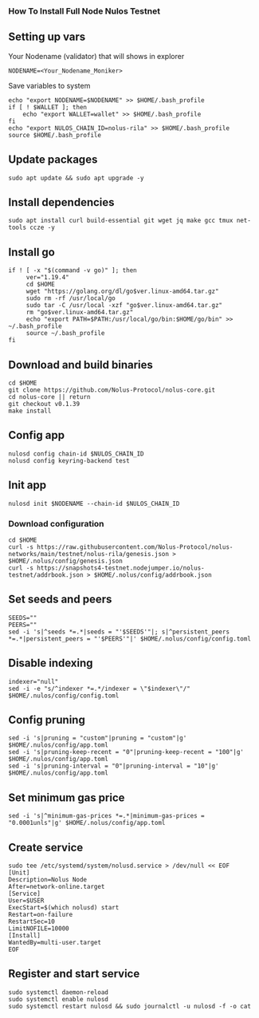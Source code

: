 ### How To Install Full Node Nulos Testnet

## Setting up vars
Your Nodename (validator) that will shows in explorer
```
NODENAME=<Your_Nodename_Moniker>
```

Save variables to system
```
echo "export NODENAME=$NODENAME" >> $HOME/.bash_profile
if [ ! $WALLET ]; then
	echo "export WALLET=wallet" >> $HOME/.bash_profile
fi
echo "export NULOS_CHAIN_ID=nolus-rila" >> $HOME/.bash_profile
source $HOME/.bash_profile
```

## Update packages
```
sudo apt update && sudo apt upgrade -y
```

## Install dependencies
```
sudo apt install curl build-essential git wget jq make gcc tmux net-tools ccze -y
```

## Install go
```
if ! [ -x "$(command -v go)" ]; then
     ver="1.19.4"
     cd $HOME
     wget "https://golang.org/dl/go$ver.linux-amd64.tar.gz"
     sudo rm -rf /usr/local/go
     sudo tar -C /usr/local -xzf "go$ver.linux-amd64.tar.gz"
     rm "go$ver.linux-amd64.tar.gz"
     echo "export PATH=$PATH:/usr/local/go/bin:$HOME/go/bin" >> ~/.bash_profile
     source ~/.bash_profile
fi
```

## Download and build binaries
```
cd $HOME
git clone https://github.com/Nolus-Protocol/nolus-core.git
cd nolus-core || return
git checkout v0.1.39
make install
```

## Config app
```
nulosd config chain-id $NULOS_CHAIN_ID
nolusd config keyring-backend test
```

## Init app
```
nulosd init $NODENAME --chain-id $NULOS_CHAIN_ID
```

### Download configuration
```
cd $HOME
curl -s https://raw.githubusercontent.com/Nolus-Protocol/nolus-networks/main/testnet/nolus-rila/genesis.json > $HOME/.nolus/config/genesis.json
curl -s https://snapshots4-testnet.nodejumper.io/nolus-testnet/addrbook.json > $HOME/.nolus/config/addrbook.json
```

## Set seeds and peers
```
SEEDS=""
PEERS=""
sed -i 's|^seeds *=.*|seeds = "'$SEEDS'"|; s|^persistent_peers *=.*|persistent_peers = "'$PEERS'"|' $HOME/.nolus/config/config.toml
```

## Disable indexing
```
indexer="null"
sed -i -e "s/^indexer *=.*/indexer = \"$indexer\"/" $HOME/.nulos/config/config.toml
```

## Config pruning
```
sed -i 's|pruning = "custom"|pruning = "custom"|g' $HOME/.nulos/config/app.toml
sed -i 's|pruning-keep-recent = "0"|pruning-keep-recent = "100"|g' $HOME/.nulos/config/app.toml
sed -i 's|pruning-interval = "0"|pruning-interval = "10"|g' $HOME/.nulos/config/app.toml
```

## Set minimum gas price
```
sed -i 's|^minimum-gas-prices *=.*|minimum-gas-prices = "0.0001unls"|g' $HOME/.nolus/config/app.toml
```

## Create service
```
sudo tee /etc/systemd/system/nolusd.service > /dev/null << EOF
[Unit]
Description=Nolus Node
After=network-online.target
[Service]
User=$USER
ExecStart=$(which nolusd) start
Restart=on-failure
RestartSec=10
LimitNOFILE=10000
[Install]
WantedBy=multi-user.target
EOF
```

## Register and start service
```
sudo systemctl daemon-reload
sudo systemctl enable nulosd
sudo systemctl restart nulosd && sudo journalctl -u nulosd -f -o cat
```
